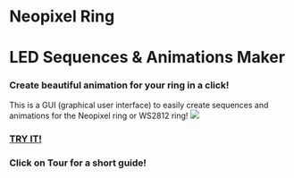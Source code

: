 # Neopixel Ring
# LED Sequences & Animations Maker
### Create beautiful animation for your ring in a click!
This is a GUI (graphical user interface) to easily create sequences and animations for the Neopixel ring or WS2812 ring!
![](http://i.imgur.com/2ywz6YT.gif)
### [TRY IT!](https://rawgit.com/makebit/Neopixel-Ring-LED-Sequences-and-Animations-Maker/master/index.html)
### Click on **Tour** for a short guide!
